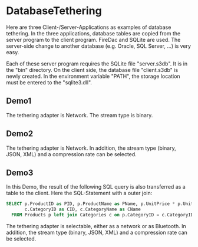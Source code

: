 # DatabaseTethering

Here are three Client-/Server-Applications as examples of database tethering.
In the three applications, database tables are copied from the server program to the client program.
FireDac and SQLite are used. The server-side change to another database 
(e.g. Oracle, SQL Server, ...) is very easy.

Each of these server program requires the SQLite file "server.s3db". It is in the "bin" directory.
On the client side, the database file "client.s3db" is newly created.
In the environment variable "PATH", the storage location must be entered to the "sqlite3.dll".


## Demo1

The tethering adapter is Network. The stream type is binary.

## Demo2

The tethering adapter is Network. 
In addition, the stream type (binary, JSON, XML) and a compression rate can be selected.

## Demo3

In this Demo, the result of the following SQL query is also transferred as a table to the client.
Here the SQL-Statement with a outer join:
```sql
SELECT p.ProductID as PID, p.ProductName as PName, p.UnitPrice * p.UnitsInStock as TotalPrice,
       c.CategoryID as CID, c.CategoryName as CName
  FROM Products p left join Categories c on p.CategoryID = c.CategoryID
```  
The tethering adapter is selectable, either as a network or as Bluetooth. 
In addition, the stream type (binary, JSON, XML) and a compression rate can be selected.


